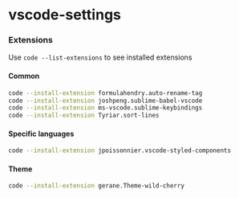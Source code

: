 # vscode-settings

### Extensions
Use `code --list-extensions` to see installed extensions

#### Common
```sh
code --install-extension formulahendry.auto-rename-tag
code --install-extension joshpeng.sublime-babel-vscode
code --install-extension ms-vscode.sublime-keybindings
code --install-extension Tyriar.sort-lines
```

#### Specific languages
```sh
code --install-extension jpoissonnier.vscode-styled-components
```

#### Theme
```sh
code --install-extension gerane.Theme-wild-cherry
```
